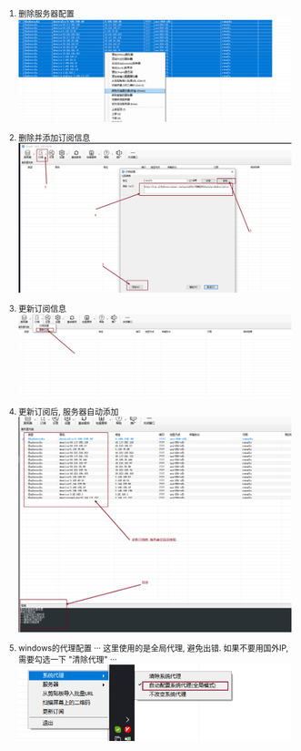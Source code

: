  
1. 删除服务器配置
![avatar](./screen/删除服务器.png)

2. 删除并添加订阅信息
![avatar](./screen/删除并添加订阅.png)

3. 更新订阅信息
![avatar](./screen/更新订阅信息.png)

4. 更新订阅后, 服务器自动添加
![avatar](./screen/更新订阅-服务器添加.png)

5. windows的代理配置
	··· 这里使用的是全局代理, 避免出错.  如果不要用国外IP, 需要勾选一下 "清除代理" ···
![avatar](./screen/配置代理-这里设置为全局..png)
